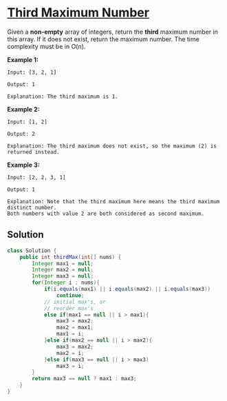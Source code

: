 # [Third Maximum Number](https://leetcode.com/problems/third-maximum-number/)

Given a **non-empty** array of integers, return the **third** maximum number in this array. If it does not exist, return the maximum number. The time complexity must be in O(n).

**Example 1:**

```
Input: [3, 2, 1]

Output: 1

Explanation: The third maximum is 1.
```



**Example 2:**

```
Input: [1, 2]

Output: 2

Explanation: The third maximum does not exist, so the maximum (2) is returned instead.
```



**Example 3:**

```
Input: [2, 2, 3, 1]

Output: 1

Explanation: Note that the third maximum here means the third maximum distinct number.
Both numbers with value 2 are both considered as second maximum.
```

## Solution

```java
class Solution {
    public int thirdMax(int[] nums) {
        Integer max1 = null;
        Integer max2 = null;
        Integer max3 = null;
        for(Integer i : nums){
            if(i.equals(max1) || i.equals(max2) || i.equals(max3))
                continue;
            // initial max's, or
            // reorder max's
            else if(max1 == null || i > max1){
                max3 = max2;
                max2 = max1;
                max1 = i;
            }else if(max2 == null || i > max2){
                max3 = max2;
                max2 = i;
            }else if(max3 == null || i > max3)
                max3 = i;
        }
        return max3 == null ? max1 : max3;
    }
}
```


